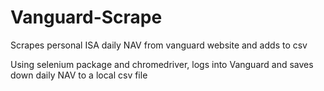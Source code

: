 # Vanguard-Scrape
Scrapes personal ISA daily NAV from vanguard website and adds to csv

Using selenium package and chromedriver, logs into Vanguard and saves down daily NAV to a local csv file
